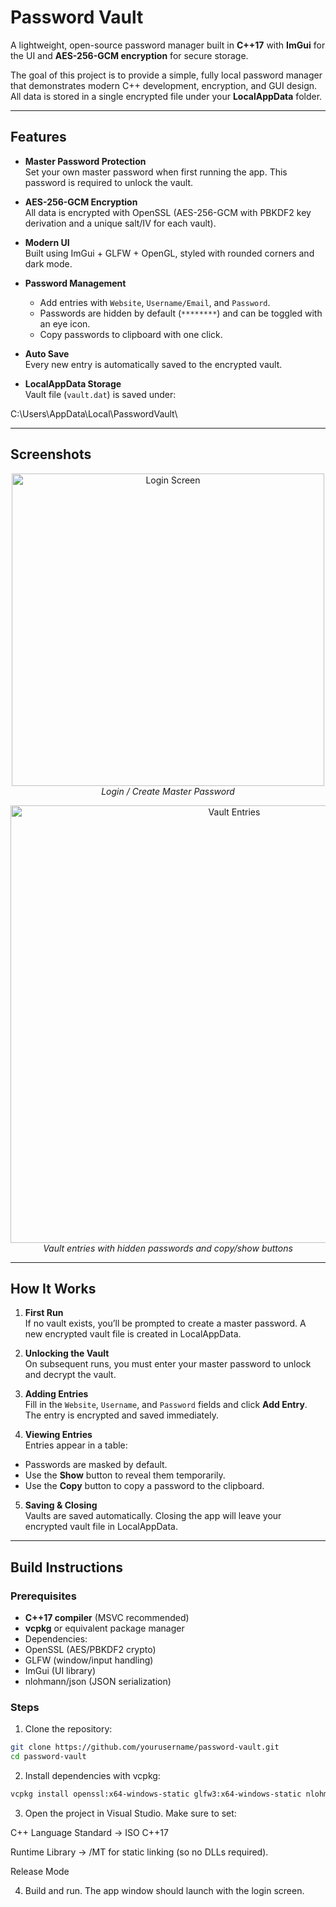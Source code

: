 # Password Vault

A lightweight, open-source password manager built in **C++17** with **ImGui** for the UI and **AES-256-GCM encryption** for secure storage.

The goal of this project is to provide a simple, fully local password manager that demonstrates modern C++ development, encryption, and GUI design.  
All data is stored in a single encrypted file under your **LocalAppData** folder.

---

## Features

- **Master Password Protection**  
  Set your own master password when first running the app. This password is required to unlock the vault.

- **AES-256-GCM Encryption**  
  All data is encrypted with OpenSSL (AES-256-GCM with PBKDF2 key derivation and a unique salt/IV for each vault).

- **Modern UI**  
  Built using ImGui + GLFW + OpenGL, styled with rounded corners and dark mode.

- **Password Management**
  - Add entries with `Website`, `Username/Email`, and `Password`.
  - Passwords are hidden by default (`********`) and can be toggled with an eye icon.
  - Copy passwords to clipboard with one click.

- **Auto Save**  
  Every new entry is automatically saved to the encrypted vault.

- **LocalAppData Storage**  
  Vault file (`vault.dat`) is saved under:

C:\Users<You>\AppData\Local\PasswordVault\


---

## Screenshots

<p align="center">
<!-- Replace with actual screenshots -->
<img src="https://i.imgur.com/m9O8Q4B.png" width="500" alt="Login Screen">
<br><em>Login / Create Master Password</em>
</p>

<p align="center">
<img src="https://i.imgur.com/Hp2gQAk.png" width="700" alt="Vault Entries">
<br><em>Vault entries with hidden passwords and copy/show buttons</em>
</p>

---

## How It Works

1. **First Run**  
 If no vault exists, you’ll be prompted to create a master password. A new encrypted vault file is created in LocalAppData.

2. **Unlocking the Vault**  
 On subsequent runs, you must enter your master password to unlock and decrypt the vault.

3. **Adding Entries**  
 Fill in the `Website`, `Username`, and `Password` fields and click **Add Entry**. The entry is encrypted and saved immediately.

4. **Viewing Entries**  
 Entries appear in a table:
 - Passwords are masked by default.
 - Use the **Show** button to reveal them temporarily.
 - Use the **Copy** button to copy a password to the clipboard.

5. **Saving & Closing**  
 Vaults are saved automatically. Closing the app will leave your encrypted vault file in LocalAppData.

---

## Build Instructions

### Prerequisites
- **C++17 compiler** (MSVC recommended)
- **vcpkg** or equivalent package manager
- Dependencies:
- OpenSSL (AES/PBKDF2 crypto)
- GLFW (window/input handling)
- ImGui (UI library)
- nlohmann/json (JSON serialization)

### Steps
1. Clone the repository:
 ```bash
 git clone https://github.com/yourusername/password-vault.git
 cd password-vault
```

2. Install dependencies with vcpkg:

```bash
vcpkg install openssl:x64-windows-static glfw3:x64-windows-static nlohmann-json:x64-windows
```


3. Open the project in Visual Studio.
Make sure to set:

C++ Language Standard → ISO C++17

Runtime Library → /MT for static linking (so no DLLs required).

Release Mode

4. Build and run.
The app window should launch with the login screen.
